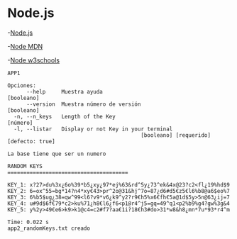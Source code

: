 # Node.js


-[Node.js](https://nodejs.org/es/)

-[Node MDN](https://developer.mozilla.org/es/docs/Web/API/Node)

-[Node w3schools](https://www.w3schools.com/nodejs/)

```
APP1

Opciones:
      --help     Muestra ayuda                                        [booleano]
      --version  Muestra número de versión                            [booleano]
  -n, --n_keys   Length of the Key                                      [número]
  -l, --listar   Display or not Key in your terminal
                                          [booleano] [requerido] [defecto: true]

La base tiene que ser un numero

RANDOM KEYS
======================================

KEY_1: x?27>du%3x¿6o%39*b5¿xy¿97*ej%63&rd^5y¿73^ek&4x@23?c2<fl¿19%hd$9
KEY_2: 6=ox^55=bg*14?n4*xy€43>pr^2o@31&hj^7o=87¿d6#d5€z5€l6%b8@a6$eo%7
KEY_3: 6%b5$ug¿38=qw^99<l6?v9*v6¿k9^y2?r9€h5%x6€fh€5a@1d$5y>5n@63¿ij=7
KEY_4: u#9d$6f€79*c2>ku%71¿h8€l6¿f6<p1@r4^j5=gq=49^q1<p2%b9%g4?gw%3g&4
KEY_5: y%2y>49€e6>k9>k1@c4=c2#f7?aa€1i?18€h3#do>31*w8&h8¿mn*7u*93*r4^m

Time: 0.022 s
app2_randomKeys.txt creado

```
